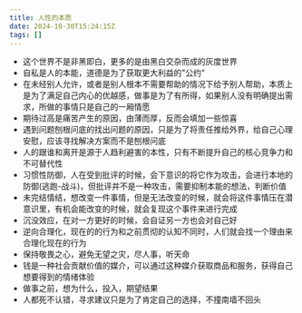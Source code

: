 ```yaml
---
title: 人性的本质
date: 2024-10-30T15:24:15Z
tags: []
---
```


* 这个世界不是非黑即白，更多的是由黑白交杂而成的灰度世界
* 自私是人的本能，道德是为了获取更大利益的"公约"
* 在未经别人允许，或者是别人根本不需要帮助的情况下给予别人帮助，本质上是为了满足自己内心的优越感，做事是为了有所得，如果别人没有明确提出需求，所做的事情只是自己的一厢情愿
* 期待过高是痛苦产生的原因，由薄而厚，反而会填加一些惊喜
* 遇到问题刨根问底的找出问题的原因，只是为了将责任推给外界，给自己心理安慰，应该寻找解决方案而不是刨根问底
* 人的跟谁和离开是源于人趋利避害的本性，只有不断提升自己的核心竞争力和不可替代性
* 习惯性防御，人在受到批评的时候，会下意识的将它作为攻击，会进行本地的防御(逃跑-战斗)，但批评并不是一种攻击，需要抑制本能的想法，判断价值
* 未完结情结，想改变一件事情，但是无法改变的时候，就会将这件事情压在潜意识里，有机会能改变的时候，就会复现这个事件来进行完成
* 沉没效应，在对一方更好的时候，会自证另一方也会对自己好
* 逆向合理化，现在的的行为和之前贯彻的认知不同时，人们就会找一个理由来合理化现在的行为
* 保持敬畏之心，避免无望之灾，尽人事，听天命
* 钱是一种社会贡献价值的媒介，可以通过这种媒介获取商品和服务，获得自己想要得到的情绪体验
* 做事之前，想为什么，投入，期望结果
* 人都死不认错，寻求建议只是为了肯定自己的选择，不撞南墙不回头

‍
